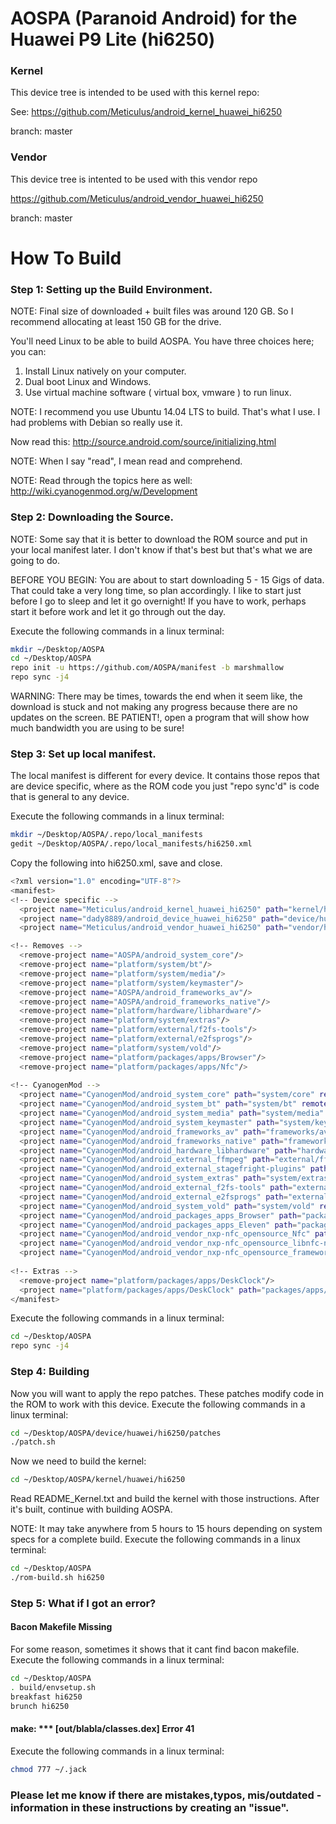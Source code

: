 # AOSPA (Paranoid Android) for the Huawei P9 Lite (hi6250)

### Kernel
This device tree is intended to be used with this kernel repo:

See: https://github.com/Meticulus/android_kernel_huawei_hi6250

branch: master
### Vendor
This device tree is intented to be used with this vendor repo

https://github.com/Meticulus/android_vendor_huawei_hi6250

branch: master
# How To Build

### Step 1: Setting up the Build Environment.

NOTE: Final size of downloaded + built files was around 120 GB. So I recommend allocating at least 150 GB for the drive.

You'll need Linux to be able to build AOSPA. You have three choices here; you can:

1. Install Linux natively on your computer.
2. Dual boot Linux and Windows.
3. Use virtual machine software ( virtual box, vmware ) to run linux.

NOTE: I recommend you use Ubuntu 14.04 LTS to build. That's what I use. I had problems with Debian so really use it.

Now read this: http://source.android.com/source/initializing.html

NOTE: When I say "read", I mean read and comprehend.

NOTE: Read through the topics here as well: http://wiki.cyanogenmod.org/w/Development

### Step 2: Downloading the Source.

NOTE: Some say that it is better to download the ROM source and put in your local manifest later. I don't know if that's best but that's what we are going to do.

BEFORE YOU BEGIN: You are about to start downloading 5 - 15 Gigs of data. That could take a very long time, so plan accordingly. I like to start just before I go to sleep and let it go overnight! If you have to work, perhaps start it before work and let it go through out the day.

Execute the following commands in a linux terminal:
```bash
mkdir ~/Desktop/AOSPA
cd ~/Desktop/AOSPA
repo init -u https://github.com/AOSPA/manifest -b marshmallow
repo sync -j4
```
WARNING: There may be times, towards the end when it seem like, the download is stuck and not making any progress because there are no updates on the screen. BE PATIENT!, open a program that will show how much bandwidth you are using to be sure!

### Step 3: Set up local manifest.

The local manifest is different for every device. It contains those repos that are device specific, where as the ROM code you just "repo sync'd" is code that is general to any device.

Execute the following commands in a linux terminal:
```bash
mkdir ~/Desktop/AOSPA/.repo/local_manifests
gedit ~/Desktop/AOSPA/.repo/local_manifests/hi6250.xml
```
Copy the following into hi6250.xml, save and close.
```bash
<?xml version="1.0" encoding="UTF-8"?>
<manifest>
<!-- Device specific -->
  <project name="Meticulus/android_kernel_huawei_hi6250" path="kernel/huawei/hi6250" remote="github" revision="master"/>
  <project name="dady8889/android_device_huawei_hi6250" path="device/huawei/hi6250" remote="github" revision="aospa"/>
  <project name="Meticulus/android_vendor_huawei_hi6250" path="vendor/huawei/hi6250" remote="github" revision="master"/>

<!-- Removes -->
  <remove-project name="AOSPA/android_system_core"/>
  <remove-project name="platform/system/bt"/>
  <remove-project name="platform/system/media"/>
  <remove-project name="platform/system/keymaster"/>
  <remove-project name="AOSPA/android_frameworks_av"/>
  <remove-project name="AOSPA/android_frameworks_native"/>
  <remove-project name="platform/hardware/libhardware"/>
  <remove-project name="platform/system/extras"/>
  <remove-project name="platform/external/f2fs-tools"/>
  <remove-project name="platform/external/e2fsprogs"/>
  <remove-project name="platform/system/vold"/>
  <remove-project name="platform/packages/apps/Browser"/>
  <remove-project name="platform/packages/apps/Nfc"/>
  
<!-- CyanogenMod -->
  <project name="CyanogenMod/android_system_core" path="system/core" remote="github" revision="cm-13.0"/>
  <project name="CyanogenMod/android_system_bt" path="system/bt" remote="github" revision="cm-13.0"/>
  <project name="CyanogenMod/android_system_media" path="system/media" remote="github" revision="cm-13.0"/>
  <project name="CyanogenMod/android_system_keymaster" path="system/keymaster" remote="github" revision="cm-13.0"/>
  <project name="CyanogenMod/android_frameworks_av" path="frameworks/av" remote="github" revision="cm-13.0"/>
  <project name="CyanogenMod/android_frameworks_native" path="frameworks/native" remote="github" revision="cm-13.0"/>
  <project name="CyanogenMod/android_hardware_libhardware" path="hardware/libhardware" remote="github" revision="cm-13.0"/>
  <project name="CyanogenMod/android_external_ffmpeg" path="external/ffmpeg" remote="github" revision="cm-13.0"/>
  <project name="CyanogenMod/android_external_stagefright-plugins" path="external/stagefright-plugins" remote="github" revision="cm-13.0"/>
  <project name="CyanogenMod/android_system_extras" path="system/extras" remote="github" revision="cm-13.0"/>
  <project name="CyanogenMod/android_external_f2fs-tools" path="external/f2fs-tools" remote="github" revision="cm-13.0"/>
  <project name="CyanogenMod/android_external_e2fsprogs" path="external/e2fsprogs" remote="github" revision="cm-13.0"/>
  <project name="CyanogenMod/android_system_vold" path="system/vold" remote="github" revision="cm-13.0"/>
  <project name="CyanogenMod/android_packages_apps_Browser" path="packages/apps/Browser" remote="github" revision="cm-13.0"/>
  <project name="CyanogenMod/android_packages_apps_Eleven" path="packages/apps/Eleven" remote="github" revision="cm-13.0"/>
  <project name="CyanogenMod/android_vendor_nxp-nfc_opensource_Nfc" path="vendor/nxp-nfc/opensource/Nfc" remote="github" revision="cm-13.0"/>
  <project name="CyanogenMod/android_vendor_nxp-nfc_opensource_libnfc-nci" path="vendor/nxp-nfc/opensource/libnfc-nci" remote="github" revision="cm-13.0"/>
  <project name="CyanogenMod/android_vendor_nxp-nfc_opensource_frameworks" path="vendor/nxp-nfc/opensource/frameworks" remote="github" revision="cm-13.0"/>
  
<!-- Extras -->
  <remove-project name="platform/packages/apps/DeskClock"/>
  <project name="platform/packages/apps/DeskClock" path="packages/apps/DeskClock" remote="aosp" revision="refs/tags/android-7.0.0_r21"/>
</manifest>
```

Execute the following commands in a linux terminal:
```bash
cd ~/Desktop/AOSPA
repo sync -j4
```

### Step 4: Building

Now you will want to apply the repo patches. These patches modify code in the ROM to work with this device.
Execute the following commands in a linux terminal:
```bash
cd ~/Desktop/AOSPA/device/huawei/hi6250/patches
./patch.sh
```

Now we need to build the kernel:
```bash
cd ~/Desktop/AOSPA/kernel/huawei/hi6250
```
Read README_Kernel.txt and build the kernel with those instructions.
After it's built, continue with building AOSPA.

NOTE: It may take anywhere from 5 hours to 15 hours depending on system specs for a complete build.
Execute the following commands in a linux terminal:
```bash
cd ~/Desktop/AOSPA
./rom-build.sh hi6250
```

### Step 5: What if I got an error?

#### Bacon Makefile Missing

For some reason, sometimes it shows that it cant find bacon makefile. 
Execute the following commands in a linux terminal:
```bash
cd ~/Desktop/AOSPA
. build/envsetup.sh
breakfast hi6250
brunch hi6250
```

#### make: *** [out/blabla/classes.dex] Error 41

Execute the following commands in a linux terminal:
```bash
chmod 777 ~/.jack
```

### Please let me know if there are mistakes,typos, mis/outdated - information in these instructions by creating an "issue".
